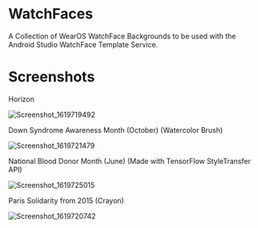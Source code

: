 # WatchFaces
A Collection of WearOS WatchFace Backgrounds to be used with the Android Studio WatchFace Template Service. 

# Screenshots
Horizon

![Screenshot_1619719492](https://user-images.githubusercontent.com/71000952/116608780-97192100-a901-11eb-9376-822ff7533e6d.png)

Down Syndrome Awareness Month (October) (Watercolor Brush)

![Screenshot_1619721479](https://user-images.githubusercontent.com/71000952/116608899-b748e000-a901-11eb-9dd1-806b1593fa6e.png)

National Blood Donor Month (June) (Made with TensorFlow StyleTransfer API)

![Screenshot_1619725015](https://user-images.githubusercontent.com/71000952/116608937-c7f95600-a901-11eb-9c25-3599e303c3bc.png)

Paris Solidarity from 2015 (Crayon)

![Screenshot_1619720742](https://user-images.githubusercontent.com/71000952/116608847-a8fac400-a901-11eb-8cc7-ca337620ed4f.png)

